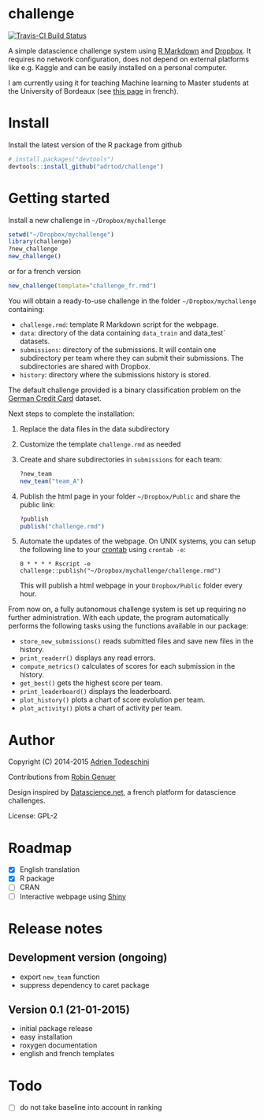 challenge
=========
[![Travis-CI Build Status](https://travis-ci.org/adrtod/challenge.png?branch=master)](https://travis-ci.org/adrtod/challenge)

A simple datascience challenge system using [R Markdown](http://rmarkdown.rstudio.com/) 
and [Dropbox](https://www.dropbox.com/). It requires no network configuration, 
does not depend on external platforms like e.g. Kaggle and can be easily installed 
on a personal computer.

I am currently using it for teaching Machine learning to Master students at the 
University of Bordeaux (see [this page](http://goo.gl/KRuYn0) in french).

Install
=======
Install the latest version of the R package from github
```r
# install.packages("devtools")
devtools::install_github("adrtod/challenge")
```

Getting started
===============
Install a new challenge in `~/Dropbox/mychallenge`
```r
setwd("~/Dropbox/mychallenge")
library(challenge)
?new_challenge
new_challenge()
```

or for a french version
```r
new_challenge(template="challenge_fr.rmd")
```

You will obtain a ready-to-use challenge in the folder `~/Dropbox/mychallenge` containing:

- `challenge.rmd`: template R Markdown script for the webpage.
- `data`: directory of the data containing `data_train` and data_test` datasets.
- `submissions`: directory of the submissions. It will contain one subdirectory per team
    where they can submit their submissions. The subdirectories are shared with
    Dropbox.
- `history`: directory where the submissions history is stored.

The default challenge provided is a binary classification problem on the [German Credit Card](https://archive.ics.uci.edu/ml/datasets/Statlog+(German+Credit+Data)) dataset.

Next steps to complete the installation:

1. Replace the data files in the data subdirectory
2. Customize the template `challenge.rmd` as needed
3. Create and share subdirectories in `submissions` for each team:
    ```r
    ?new_team
    new_team("team_A")
    ```
    
4. Publish the html page in your folder `~/Dropbox/Public` and share the public link:
    ```r
    ?publish
    publish("challenge.rmd")
    ```
    
5. Automate the updates of the webpage. On UNIX systems, you can setup the following 
    line to your [crontab](http://en.wikipedia.org/wiki/Cron) using `crontab -e`:
    ```
    0 * * * * Rscript -e challenge::publish("~/Dropbox/mychallenge/challenge.rmd")
    ```
    
    This will publish a html webpage in your `Dropbox/Public` folder every hour.
    
From now on, a fully autonomous challenge system is set up requiring no further 
administration. With each update, the program automatically performs the following
tasks using the functions available in our package:

- `store_new_submissions()` reads submitted files and save new files in the history.
- `print_readerr()` displays any read errors.
- `compute_metrics()` calculates of scores for each submission in the history.
- `get_best()` gets the highest score per team.
- `print_leaderboard()` displays the leaderboard.
- `plot_history()` plots a chart of score evolution per team.
- `plot_activity()` plots a chart of activity per team.

Author
=======
Copyright (C) 2014-2015 [Adrien Todeschini](https://sites.google.com/site/adrientodeschini)

Contributions from [Robin Genuer](http://robin.genuer.fr/)

Design inspired by [Datascience.net](https://datascience.net/), a french platform
for datascience challenges.

License: GPL-2

Roadmap
========
- [x] English translation
- [x] R package
- [ ] CRAN
- [ ] Interactive webpage using [Shiny](http://shiny.rstudio.com/)

Release notes
=============
Development version (ongoing)
--------------------------
- export `new_team` function
- suppress dependency to caret package

Version 0.1 (21-01-2015)
------------------------
- initial package release
- easy installation
- roxygen documentation
- english and french templates

Todo
==========
- [ ] do not take baseline into account in ranking
